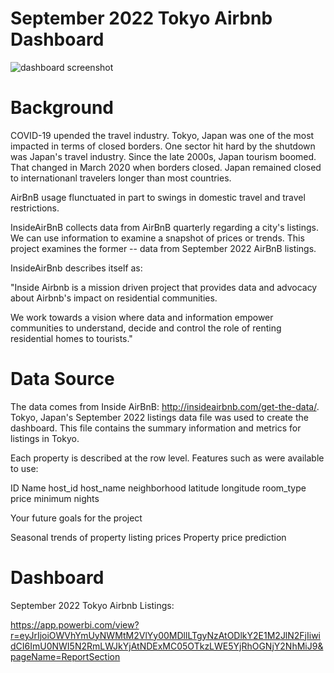# September 2022 Tokyo Airbnb Dashboard

![dashboard screenshot](https://github.com/rakimreid/tokyoairbnb/blob/main/tokyo%20japan%20september%202022%20airbnb%20listings.jpg?raw=true)

# Background 

COVID-19 upended the travel industry. Tokyo, Japan was one of the most impacted in terms of closed borders. One sector hit hard by the shutdown was Japan's travel industry. Since the late 2000s, Japan tourism boomed. That changed in March 2020 when borders closed. Japan remained closed to internationanl travelers longer than most countries. 

AirBnB usage flunctuated in part to swings in domestic travel and travel restrictions. 

InsideAirBnB collects data from AirBnB quarterly regarding a city's listings. We can use information to examine a snapshot of prices or trends. This project examines the former -- data from September 2022 AirBnB listings. 

InsideAirBnb describes itself as: 

"Inside Airbnb is a mission driven project that provides data and advocacy about Airbnb's impact on residential communities.

We work towards a vision where data and information empower communities to understand, decide and control the role of renting residential homes to tourists."

# Data Source

The data comes from Inside AirBnB: http://insideairbnb.com/get-the-data/.
Tokyo, Japan's September 2022 listings data file was used to create the dashboard. This file contains the summary information and metrics for listings in Tokyo. 

Each property is described at the row level. Features such as were available to use:

ID
Name
host_id
host_name
neighborhood
latitude
longitude
room_type
price
minimum nights



Your future goals for the project

Seasonal trends of property listing prices
Property price prediction 

# Dashboard 

September 2022 Tokyo Airbnb Listings: 

https://app.powerbi.com/view?r=eyJrIjoiOWVhYmUyNWMtM2VlYy00MDllLTgyNzAtODlkY2E1M2JlN2FjIiwidCI6ImU0NWI5N2RmLWJkYjAtNDExMC05OTkzLWE5YjRhOGNjY2NhMiJ9&pageName=ReportSection
